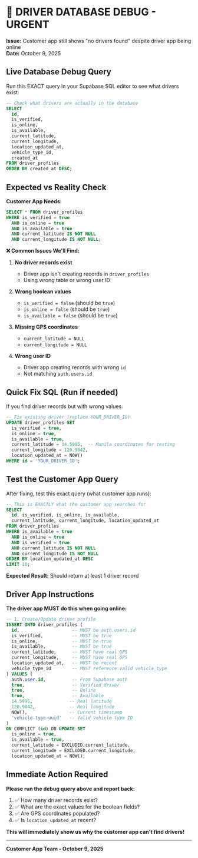 # 🚨 DRIVER DATABASE DEBUG - URGENT

**Issue:** Customer app still shows "no drivers found" despite driver app being online  
**Date:** October 9, 2025  

## Live Database Debug Query

Run this EXACT query in your Supabase SQL editor to see what drivers exist:

```sql
-- Check what drivers are actually in the database
SELECT 
  id,
  is_verified,
  is_online, 
  is_available,
  current_latitude,
  current_longitude,
  location_updated_at,
  vehicle_type_id,
  created_at
FROM driver_profiles 
ORDER BY created_at DESC;
```

## Expected vs Reality Check

**Customer App Needs:**
```sql
SELECT * FROM driver_profiles 
WHERE is_verified = true 
  AND is_online = true 
  AND is_available = true 
  AND current_latitude IS NOT NULL 
  AND current_longitude IS NOT NULL;
```

**❌ Common Issues We'll Find:**

1. **No driver records exist**
   - Driver app isn't creating records in `driver_profiles`
   - Using wrong table or wrong user ID

2. **Wrong boolean values**
   - `is_verified = false` (should be `true`)
   - `is_online = false` (should be `true`)  
   - `is_available = false` (should be `true`)

3. **Missing GPS coordinates**
   - `current_latitude = NULL`
   - `current_longitude = NULL`

4. **Wrong user ID**
   - Driver app creating records with wrong `id`
   - Not matching `auth.users.id`

## Quick Fix SQL (Run if needed)

If you find driver records but with wrong values:

```sql
-- Fix existing driver (replace YOUR_DRIVER_ID)
UPDATE driver_profiles SET 
  is_verified = true,
  is_online = true,
  is_available = true,
  current_latitude = 14.5995,  -- Manila coordinates for testing
  current_longitude = 120.9842,
  location_updated_at = NOW()
WHERE id = 'YOUR_DRIVER_ID';
```

## Test the Customer App Query

After fixing, test this exact query (what customer app runs):

```sql
-- This is EXACTLY what the customer app searches for
SELECT 
  id, is_verified, is_online, is_available,
  current_latitude, current_longitude, location_updated_at
FROM driver_profiles 
WHERE is_available = true
  AND is_online = true  
  AND is_verified = true
  AND current_latitude IS NOT NULL
  AND current_longitude IS NOT NULL
ORDER BY location_updated_at DESC
LIMIT 10;
```

**Expected Result:** Should return at least 1 driver record

## Driver App Instructions

**The driver app MUST do this when going online:**

```sql
-- 1. Create/Update driver profile
INSERT INTO driver_profiles (
  id,                    -- MUST be auth.users.id
  is_verified,           -- MUST be true
  is_online,             -- MUST be true  
  is_available,          -- MUST be true
  current_latitude,      -- MUST have real GPS
  current_longitude,     -- MUST have real GPS
  location_updated_at,   -- MUST be recent
  vehicle_type_id        -- MUST reference valid vehicle_type
) VALUES (
  auth.user.id,          -- From Supabase auth
  true,                  -- Verified driver
  true,                  -- Online
  true,                  -- Available
  14.5995,              -- Real latitude
  120.9842,             -- Real longitude  
  NOW(),                -- Current timestamp
  'vehicle-type-uuid'   -- Valid vehicle type ID
)
ON CONFLICT (id) DO UPDATE SET
  is_online = true,
  is_available = true,
  current_latitude = EXCLUDED.current_latitude,
  current_longitude = EXCLUDED.current_longitude,
  location_updated_at = NOW();
```

## Immediate Action Required

**Please run the debug query above and report back:**

1. ✅ How many driver records exist?
2. ✅ What are the exact values for the boolean fields?
3. ✅ Are GPS coordinates populated?
4. ✅ Is `location_updated_at` recent?

**This will immediately show us why the customer app can't find drivers!**

---
**Customer App Team - October 9, 2025**